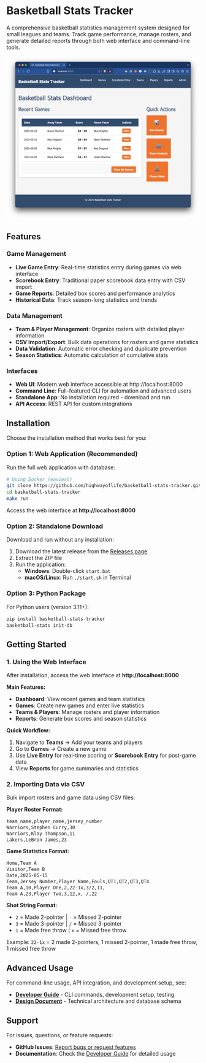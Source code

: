 # Basketball Stats Tracker

A comprehensive basketball statistics management system designed for small leagues and teams. Track game performance, manage rosters, and generate detailed reports through both web interface and command-line tools.

![Basketball Stats Tracker Interface](./assets/basketball-stats-tracker-app.png)


## Features

### Game Management
- **Live Game Entry**: Real-time statistics entry during games via web interface
- **Scorebook Entry**: Traditional paper scorebook data entry with CSV import
- **Game Reports**: Detailed box scores and performance analytics
- **Historical Data**: Track season-long statistics and trends

### Data Management
- **Team & Player Management**: Organize rosters with detailed player information
- **CSV Import/Export**: Bulk data operations for rosters and game statistics
- **Data Validation**: Automatic error checking and duplicate prevention
- **Season Statistics**: Automatic calculation of cumulative stats

### Interfaces
- **Web UI**: Modern web interface accessible at http://localhost:8000
- **Command Line**: Full-featured CLI for automation and advanced users
- **Standalone App**: No installation required - download and run
- **API Access**: REST API for custom integrations

## Installation

Choose the installation method that works best for you:

### Option 1: Web Application (Recommended)

Run the full web application with database:

```bash
# Using Docker (easiest)
git clone https://github.com/highwayoflife/basketball-stats-tracker.git
cd basketball-stats-tracker
make run
```

Access the web interface at **http://localhost:8000**

### Option 2: Standalone Download

Download and run without any installation:

1. Download the latest release from the [Releases page](https://github.com/highwayoflife/basketball-stats-tracker/releases)
2. Extract the ZIP file
3. Run the application:
   - **Windows**: Double-click `start.bat`
   - **macOS/Linux**: Run `./start.sh` in Terminal

### Option 3: Python Package

For Python users (version 3.11+):

```bash
pip install basketball-stats-tracker
basketball-stats init-db
```

## Getting Started

### 1. Using the Web Interface

After installation, access the web interface at **http://localhost:8000**

**Main Features:**
- **Dashboard**: View recent games and team statistics
- **Games**: Create new games and enter live statistics
- **Teams & Players**: Manage rosters and player information
- **Reports**: Generate box scores and season statistics

**Quick Workflow:**
1. Navigate to **Teams** → Add your teams and players
2. Go to **Games** → Create a new game
3. Use **Live Entry** for real-time scoring or **Scorebook Entry** for post-game data
4. View **Reports** for game summaries and statistics

### 2. Importing Data via CSV

Bulk import rosters and game data using CSV files:

**Player Roster Format:**
```csv
team_name,player_name,jersey_number
Warriors,Stephen Curry,30
Warriors,Klay Thompson,11
Lakers,LeBron James,23
```

**Game Statistics Format:**
```csv
Home,Team A
Visitor,Team B
Date,2025-05-15
Team,Jersey Number,Player Name,Fouls,QT1,QT2,QT3,QT4
Team A,10,Player One,2,22-1x,3/2,11,
Team A,23,Player Two,3,12,x,-/,22
```

**Shot String Format:**
- `2` = Made 2-pointer | `-` = Missed 2-pointer
- `3` = Made 3-pointer | `/` = Missed 3-pointer
- `1` = Made free throw | `x` = Missed free throw

Example: `22-1x` = 2 made 2-pointers, 1 missed 2-pointer, 1 made free throw, 1 missed free throw

## Advanced Usage

For command-line usage, API integration, and development setup, see:

- **[Developer Guide](docs/development.md)** - CLI commands, development setup, testing
- **[Design Document](docs/design_doc.md)** - Technical architecture and database schema

## Support

For issues, questions, or feature requests:
- **GitHub Issues**: [Report bugs or request features](https://github.com/highwayoflife/basketball-stats-tracker/issues)
- **Documentation**: Check the [Developer Guide](docs/development.md) for detailed usage
